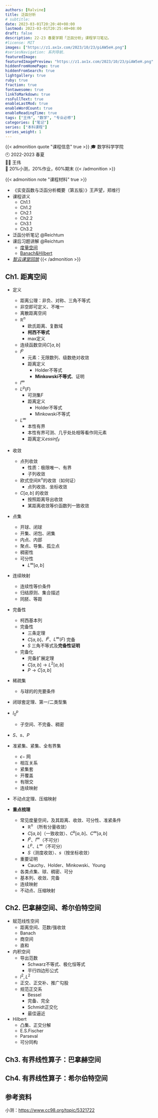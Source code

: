 ```yaml
---
authors: [Ralvine]
title: 泛函分析
# subtitle:
date: 2023-03-01T20:20:40+08:00
lastmod: 2023-03-01T20:25:40+08:00
draft: false
description: 22-23 春夏学期「泛函分析」课程学习笔记。
#license: MIT
images: ["https://z1.ax1x.com/2023/10/23/piAW5eH.png"]
#seriesNavigation: 系列导航.
featuredImage: 
featuredImagePreview: "https://z1.ax1x.com/2023/10/23/piAW5eH.png"
hiddenFromHomePage: true
hiddenFromSearch: true
lightgallery: true
ruby: true
fraction: true
fontawesome: true
linkToMarkdown: true
rssFullText: true
enableLastMod: true
enableWordCount: true
enableReadingTime: true
tags: ["王伟", "数学", "专业必修"]
categories: ["笔记"]
series: ["本科课程"]
series_weight: 1
---
```


<!--more-->

{{< admonition quote "课程信息" true >}}
🎓 数学科学学院<br>
🕙 2022-2023 春夏<br>
🧑‍🏫 王伟<br>
📝 20%小测，20%作业，60%期末
{{< /admonition >}}

{{< admonition note "课程材料" true >}}
- 《实变函数与泛函分析概要（第五版）》王声望，郑维行
- 课程讲义
    - Ch1.1
    - Ch1.2
    - Ch2.1
    - Ch2.2
    - Ch3.1
    - Ch3.2
- 泛函分析笔记 @Reichtum
- 课后习题讲解 @Reichtum
    - [度量空间](https://zhuanlan.zhihu.com/p/486354129)
    - [Banach&Hilbert](https://zhuanlan.zhihu.com/p/524355026)
- [*智云课堂回放*](https://classroom.zju.edu.cn/coursedetail?course_id=48021&tenant_code=112)
{{< /admonition >}}


## Ch1. 距离空间

- 定义
    - 距离公理：非负、对称、三角不等式
    - 非空即可定义、不唯一
    - 离散距离空间
    - $\mathbb{R}^n$
        - 欧氏距离、复数域
        - **柯西不等式**
        - max定义
    - 连续函数空间$C[a,b]$
    - $l^p$
        - 元素：无限数列、级数绝对收敛
        - 距离定义
            - Holder不等式
            - **Minkowski不等式**、证明
    - $l^\infty$
    - $L^p(F)$
        - 可测集F
        - 距离定义
            - Holder不等式
            - Minkowski不等式
    - $L^\infty$
        - 本性有界
        - 本性有界可测、几乎处处相等看作同元素
        - 距离定义$essinf_F$
- 收敛
    - 点列收敛
        - 性质：极限唯一、有界
        - 子列收敛
    - 欧式空间$\mathbb{R}^n$的收敛（如何证）
        - 点列收敛、坐标收敛
    - $C[a,b]$ 的收敛
        - 按照距离导出收敛
        - 某距离收敛等价函数列一致收敛
- 点集
    - 开球、闭球
    - 开集、闭包、闭集
    - 内点、内部
    - 聚点、导集、孤立点
    - 稠密性
    - 可分性
        - $L^\infty[a,b]$
- 连续映射
    - 连续性等价条件
    - 归结原则、集合描述
    - 同胚、等距
- 完备性
    - 柯西基本列
    - 完备性
        - 三条定理
        - $C[a,b]$、$l^p$、$L^\infty(F)$ 完备
        - $S$ 三角不等式及**完备性证明**
    - 完备化
        - 完备扩展定理
        - $C[a,b]\rightarrow L^2[a,b]$
        - $P\rightarrow C[a,b]$
- 稀疏集
    - 与球的的充要条件
- 闭球套定理、第一/二类型集
- $l_0^p$
    - 子空间、不完备、稠密
- $S$、$s$、$P$
- 准紧集、紧集、全有界集
    - $\epsilon-$ 网
    - 相互关系
    - 紧集套
    - 开覆盖
    - 有限交
    - 连续映射
- 不动点定理、压缩映射

- **重点梳理**
    - 常见度量空间，及其距离、收敛、可分性、准紧条件
        - $\mathbb{R}^n$ （所有分量收敛）
        - $C[a,b]$（一致收敛）、$C^k[a,b]$、$C^\infty [a,b]$
        - $l^p$、$l^\infty$（不可分）
        - $L^p$、$L^\infty$（不可分）
        - $S$（测度收敛）、$s$（按坐标收敛）
    - 重要证明
        - Cauchy、Holder、Minkowski、Young
    - 各类点集、球、稠密、可分
    - 基本列、收敛、完备
    - 连续映射
    - 不动点、压缩映射


## Ch2. 巴拿赫空间、希尔伯特空间

- 赋范线性空间
    - 距离空间、范数/强收敛
    - Banach
    - 商空间
    - 直和
- 内积空间
    - 导出范数
        - Schwarz不等式、极化恒等式
        - 平行四边形公式
    - $l^2,L^2$
    - 正交、正交补、推广勾股
    - 规范正交系
        - Bessel
        - 完备、完全
        - Schmidt正交化
        - 最佳逼近
- Hilbert
    - 凸集、正交分解
    - E.S.Fischer
    - Parseval
    - 可分同构


## Ch3. 有界线性算子：巴拿赫空间

## Ch4. 有界线性算子：希尔伯特空间

## 参考资料

小测：https://www.cc98.org/topic/5321722